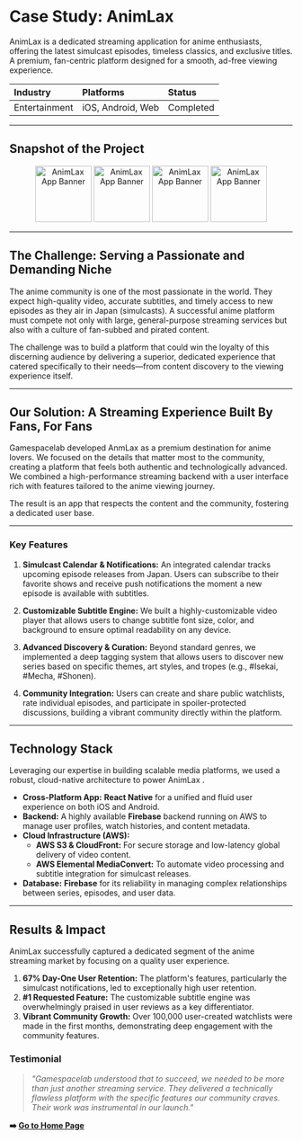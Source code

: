 # Case Study: AnimLax 



AnimLax  is a dedicated streaming application for anime enthusiasts, offering the latest simulcast episodes, timeless classics, and exclusive titles. A premium, fan-centric platform designed for a smooth, ad-free viewing experience.

| **Industry** | **Platforms** | **Status** |
| :--- | :--- | :--- |
| Entertainment | iOS, Android, Web | Completed |

---

## Snapshot of the Project

<p align="center">
  <img src="https://cdn.discordapp.com/attachments/865420585437102090/1425196744031076544/image.png?ex=68e6b566&is=68e563e6&hm=28043d4ba6fc83a9b94552e0cfa56086326f1f468fb1a25df84f79352e561f68&" alt="AnimLax  App Banner" width="100" height="100"/>
  <img src="https://cdn.discordapp.com/attachments/865420585437102090/1425196675160473752/image.png?ex=68e6b556&is=68e563d6&hm=d350ae7fe1a7f1d422999e6d543fe65a2c6439d3d24b5fb675f953e0607d9624&" alt="AnimLax  App Banner" width="100" height="100"/>
  <img src="https://cdn.discordapp.com/attachments/865420585437102090/1425197182105030656/image.png?ex=68e6b5cf&is=68e5644f&hm=c7d8944da431e68892ac5e33765279e6aab713e121f8a3cb5627dbc8da084324&" alt="AnimLax  App Banner" width="100" height="100"/>
  <img src="https://cdn.discordapp.com/attachments/865420585437102090/1425196877858603018/image.png?ex=68e6b586&is=68e56406&hm=a9c6cdde64c2bf19d9221731e19fd616d8668b11f032cdcc913a36834b095ce9&" alt="AnimLax  App Banner" width="100" height="100"/>
  
</p>

---

## The Challenge: Serving a Passionate and Demanding Niche

The anime community is one of the most passionate in the world. They expect high-quality video, accurate subtitles, and timely access to new episodes as they air in Japan (simulcasts). A successful anime platform must compete not only with large, general-purpose streaming services but also with a culture of fan-subbed and pirated content.

The challenge was to build a platform that could win the loyalty of this discerning audience by delivering a superior, dedicated experience that catered specifically to their needs—from content discovery to the viewing experience itself.

---

## Our Solution: A Streaming Experience Built By Fans, For Fans

Gamespacelab developed AnmLax as a premium destination for anime lovers. We focused on the details that matter most to the community, creating a platform that feels both authentic and technologically advanced. We combined a high-performance streaming backend with a user interface rich with features tailored to the anime viewing journey.

The result is an app that respects the content and the community, fostering a dedicated user base.

---
### Key Features

1. **Simulcast Calendar & Notifications:** An integrated calendar tracks upcoming episode releases from Japan. Users can subscribe to their favorite shows and receive push notifications the moment a new episode is available with subtitles.

2. **Customizable Subtitle Engine:** We built a highly-customizable video player that allows users to change subtitle font size, color, and background to ensure optimal readability on any device.

3. **Advanced Discovery & Curation:** Beyond standard genres, we implemented a deep tagging system that allows users to discover new series based on specific themes, art styles, and tropes (e.g., #Isekai, #Mecha, #Shonen).

4. **Community Integration:** Users can create and share public watchlists, rate individual episodes, and participate in spoiler-protected discussions, building a vibrant community directly within the platform.

---

## Technology Stack

Leveraging our expertise in building scalable media platforms, we used a robust, cloud-native architecture to power AnimLax .

* **Cross-Platform App:** **React Native** for a unified and fluid user experience on both iOS and Android.
* **Backend:** A highly available **Firebase** backend running on AWS to manage user profiles, watch histories, and content metadata.
* **Cloud Infrastructure (AWS):**
    * **AWS S3 & CloudFront:** For secure storage and low-latency global delivery of video content.
    * **AWS Elemental MediaConvert:** To automate video processing and subtitle integration for simulcast releases.
* **Database:** **Firebase** for its reliability in managing complex relationships between series, episodes, and user data.



---

## Results & Impact

AnimLax  successfully captured a dedicated segment of the anime streaming market by focusing on a quality user experience.

1. **67% Day-One User Retention:** The platform's features, particularly the simulcast notifications, led to exceptionally high user retention.
2. **#1 Requested Feature:** The customizable subtitle engine was overwhelmingly praised in user reviews as a key differentiator.
3. **Vibrant Community Growth:** Over 100,000 user-created watchlists were made in the first months, demonstrating deep engagement with the community features.

### Testimonial

> *"Gamespacelab understood that to succeed, we needed to be more than just another streaming service. They delivered a technically flawless platform with the specific features our community craves. Their work was instrumental in our launch."*

**➡️ [Go to Home Page](https://github.com/jspybom/GamespaceLab-PortFolio)**
